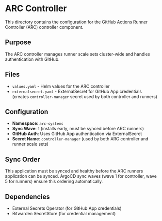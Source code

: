 # ARC Controller

This directory contains the configuration for the GitHub Actions Runner Controller (ARC) controller component.

## Purpose

The ARC controller manages runner scale sets cluster-wide and handles authentication with GitHub.

## Files

- `values.yaml` - Helm values for the ARC controller
- `externalsecret.yaml` - ExternalSecret for GitHub App credentials (creates `controller-manager` secret used by both controller and runners)

## Configuration

- **Namespace**: `arc-systems`
- **Sync Wave**: 1 (installs early, must be synced before ARC runners)
- **GitHub Auth**: Uses GitHub App authentication via ExternalSecret
- **Secret Name**: `controller-manager` (used by both ARC controller and runner scale sets)

## Sync Order

This application must be synced and healthy before the ARC runners application can be synced. ArgoCD sync waves (wave 1 for controller, wave 5 for runners) ensure this ordering automatically.

## Dependencies

- External Secrets Operator (for GitHub App credentials)
- Bitwarden SecretStore (for credential management)
